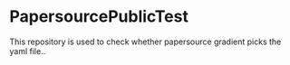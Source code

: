 # PapersourcePublicTest
This repository is used to check whether papersource gradient picks the yaml file..
